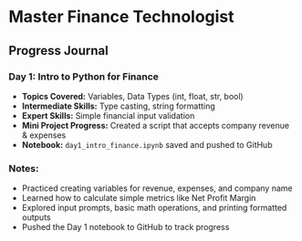 # Master Finance Technologist

## Progress Journal

### Day 1: Intro to Python for Finance
- **Topics Covered:** Variables, Data Types (int, float, str, bool)
- **Intermediate Skills:** Type casting, string formatting
- **Expert Skills:** Simple financial input validation
- **Mini Project Progress:** Created a script that accepts company revenue & expenses
- **Notebook:** `day1_intro_finance.ipynb` saved and pushed to GitHub

### Notes:
- Practiced creating variables for revenue, expenses, and company name
- Learned how to calculate simple metrics like Net Profit Margin
- Explored input prompts, basic math operations, and printing formatted outputs
- Pushed the Day 1 notebook to GitHub to track progress
